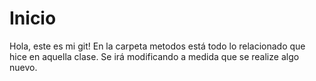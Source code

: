 # Inicio

Hola, este es mi git!
En la carpeta metodos está todo lo relacionado que hice en aquella clase.
Se irá modificando a medida que se realize algo nuevo.
